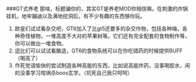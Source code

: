 ###GT式养老
那啥，标题骗你的，其实GT是养老MOD你相信嘛。在刺激的炸锅挂机，地牢蹦迪以及满地挖洞后，有不少有趣的东西够你玩。

 1. 欧皇们试试看杂交吧，GT6加入了比gt5还要多的杂交作物，包括各种梅，各种奇怪植物，一堆高度不大对的苹果树等。它们还有完全配套的食物制作等，你可以做出一堆食物。
 2. 逗比们可以试试看酿造，GT6的食物系统可以在你吃错药的时候提供BUFF（喝高了）
 3. 作死党请愉快的尝试制造各种高能的东西，比如说高能炸药，没事喝胶水，闲的没事学习坩埚杀boos玄学。（坑死自己我只呵呵）
